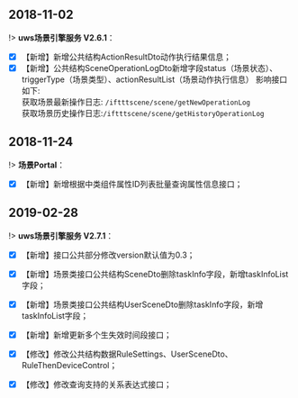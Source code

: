 
##  2018-11-02

!> **uws场景引擎服务 V2.6.1**：  
 
- [x]  【新增】新增公共结构ActionResultDto动作执行结果信息；
- [x]  【新增】公共结构SceneOperationLogDto新增字段status（场景状态）、triggerType（场景类型）、actionResultList（场景动作执行信息）
影响接口如下:</br>获取场景最新操作日志: `/iftttscene/scene/getNewOperationLog`</br>获取场景历史操作日志:`/iftttscene/scene/getHistoryOperationLog`  

##  2018-11-24
!> **场景Portal**：  
- [x]  【新增】新增根据中类组件属性ID列表批量查询属性信息接口；  

##  2019-02-28

!> **uws场景引擎服务 V2.7.1**：  
 
- [x]  【新增】接口公共部分修改version默认值为0.3；
- [x]  【新增】场景类接口公共结构SceneDto删除taskInfo字段，新增taskInfoList字段；     
- [x]  【新增】场景类接口公共结构UserSceneDto删除taskInfo字段，新增taskInfoList字段；  
- [x]  【新增】新增更新多个生失效时间段接口；  
- [x]  【修改】修改公共结构数据RuleSettings、UserSceneDto、RuleThenDeviceControl；   
- [x]  【修改】修改查询支持的关系表达式接口； 



